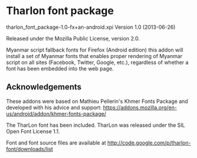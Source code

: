 Tharlon font package
=====================

tharlon\_font\_package-1.0-fx+an-android.xpi
Version 1.0 (2013-06-26)

Released under the Mozilla Public License, version 2.0.

Myanmar script fallback fonts for Firefox (Android edition) this addon 
will install a set of Myanmar fonts that enables proper rendering of 
Myanmar script on all sites (Facebook, Twitter, Google, etc.), 
regardless of whether a font has been embedded into the web page.

Acknowledgements
----------------

These addons were based on Mathieu Pellerin's Khmer Fonts Package and developed with his advice 
and support: https://addons.mozilla.org/en-us/android/addon/khmer-fonts-package/

The TharLon font has been included. TharLon was released under the SIL Open Font License 1.1.

Font and font source files are available at http://code.google.com/p/tharlon-font/downloads/list

